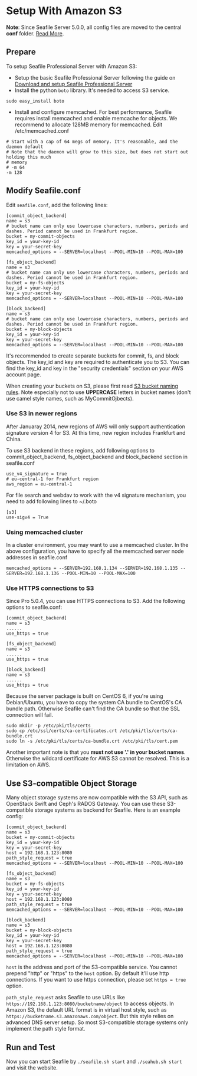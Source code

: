 # Setup With Amazon S3

**Note**: Since Seafile Server 5.0.0, all config files are moved to the central **conf** folder. [Read More](../deploy/new_directory_layout_5_0_0.md).

## Prepare

To setup Seafile Professional Server with Amazon S3:

- Setup the basic Seafile Professional Server following the guide on [Download and setup Seafile Professional Server](download_and_setup_seafile_professional_server.md)
- Install the python `boto` library. It's needed to access S3 service.
```
sudo easy_install boto
```
- Install and configure memcached. For best performance, Seafile requires install memcached and enable memcache for objects. We recommend to allocate 128MB memory for memcached. Edit /etc/memcached.conf

```
# Start with a cap of 64 megs of memory. It's reasonable, and the daemon default
# Note that the daemon will grow to this size, but does not start out holding this much
# memory
# -m 64
-m 128
```

## Modify Seafile.conf

Edit `seafile.conf`, add the following lines:

```
[commit_object_backend]
name = s3
# bucket name can only use lowercase characters, numbers, periods and dashes. Period cannot be used in Frankfurt region.
bucket = my-commit-objects
key_id = your-key-id
key = your-secret-key
memcached_options = --SERVER=localhost --POOL-MIN=10 --POOL-MAX=100

[fs_object_backend]
name = s3
# bucket name can only use lowercase characters, numbers, periods and dashes. Period cannot be used in Frankfurt region.
bucket = my-fs-objects
key_id = your-key-id
key = your-secret-key
memcached_options = --SERVER=localhost --POOL-MIN=10 --POOL-MAX=100

[block_backend]
name = s3
# bucket name can only use lowercase characters, numbers, periods and dashes. Period cannot be used in Frankfurt region.
bucket = my-block-objects
key_id = your-key-id
key = your-secret-key
memcached_options = --SERVER=localhost --POOL-MIN=10 --POOL-MAX=100
```

It's recommended to create separate buckets for commit, fs, and block objects.
The key_id and key are required to authenticate you to S3. You can find the key_id and key in the "security credentials" section on your AWS account page.

When creating your buckets on S3, please first read [S3 bucket naming rules][1]. Note especially not to use **UPPERCASE** letters in bucket names (don't use camel style names, such as MyCommitOjbects).

### Use S3 in newer regions

After Januaray 2014, new regions of AWS will only support authentication signature version 4 for S3. At this time, new region includes Frankfurt and China.

To use S3 backend in these regions, add following options to commit_object_backend, fs_object_backend and block_backend section in seafile.conf

```
use_v4_signature = true
# eu-central-1 for Frankfurt region
aws_region = eu-central-1
```

For file search and webdav to work with the v4 signature mechanism, you need to add following lines to ~/.boto

```
[s3]
use-sigv4 = True
```

### Using memcached cluster

In a cluster environment, you may want to use a memcached cluster. In the above configuration, you have to specify all the memcached server node addresses in seafile.conf

```
memcached_options = --SERVER=192.168.1.134 --SERVER=192.168.1.135 --SERVER=192.168.1.136 --POOL-MIN=10 --POOL-MAX=100
```

### Use HTTPS connections to S3

Since Pro 5.0.4, you can use HTTPS connections to S3. Add the following options to seafile.conf:

```
[commit_object_backend]
name = s3
......
use_https = true

[fs_object_backend]
name = s3
......
use_https = true

[block_backend]
name = s3
......
use_https = true
```

Because the server package is built on CentOS 6, if you're using Debian/Ubuntu, you have to copy the system CA bundle to CentOS's CA bundle path. Otherwise Seafile can't find the CA bundle so that the SSL connection will fail.

```
sudo mkdir -p /etc/pki/tls/certs
sudo cp /etc/ssl/certs/ca-certificates.crt /etc/pki/tls/certs/ca-bundle.crt
sudo ln -s /etc/pki/tls/certs/ca-bundle.crt /etc/pki/tls/cert.pem
```

Another important note is that you **must not use '.' in your bucket names**. Otherwise the wildcard certificate for AWS S3 cannot be resolved. This is a limitation on AWS.

## Use S3-compatible Object Storage

Many object storage systems are now compatible with the S3 API, such as OpenStack Swift and Ceph's RADOS Gateway. You can use these S3-compatible storage systems as backend for Seafile. Here is an example config:

```
[commit_object_backend]
name = s3
bucket = my-commit-objects
key_id = your-key-id
key = your-secret-key
host = 192.168.1.123:8080
path_style_request = true
memcached_options = --SERVER=localhost --POOL-MIN=10 --POOL-MAX=100

[fs_object_backend]
name = s3
bucket = my-fs-objects
key_id = your-key-id
key = your-secret-key
host = 192.168.1.123:8080
path_style_request = true
memcached_options = --SERVER=localhost --POOL-MIN=10 --POOL-MAX=100

[block_backend]
name = s3
bucket = my-block-objects
key_id = your-key-id
key = your-secret-key
host = 192.168.1.123:8080
path_style_request = true
memcached_options = --SERVER=localhost --POOL-MIN=10 --POOL-MAX=100
```

`host` is the address and port of the S3-compatible service. You cannot prepend "http" or "https" to the `host` option. By default it'll use http connections. If you want to use https connection, please set `https = true` option.

`path_style_request` asks Seafile to use URLs like `https://192.168.1.123:8080/bucketname/object` to access objects. In Amazon S3, the default URL format is in virtual host style, such as `https://bucketname.s3.amazonaws.com/object`. But this style relies on advanced DNS server setup. So most S3-compatible storage systems only implement the path style format.

## Run and Test ##

Now you can start Seafile by `./seafile.sh start` and `./seahub.sh start` and visit the website.

  [1]: http://docs.aws.amazon.com/AmazonS3/latest/dev/BucketRestrictions.html "the bucket naming rules"
